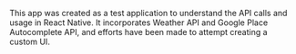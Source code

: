 This app was created as a test application to understand the API calls and usage in React Native. 
It incorporates Weather API and Google Place Autocomplete API, and efforts have been made to attempt creating a custom UI. 
